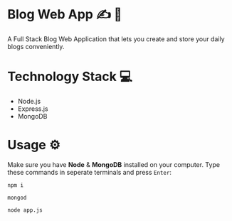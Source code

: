 # Blog Web App ✍️ 📝 
A Full Stack Blog Web Application that lets you create and store your daily blogs conveniently.

# Technology Stack 💻
- Node.js
- Express.js
- MongoDB

# Usage ⚙️

Make sure you have **Node** & **MongoDB** installed on your computer. Type these commands in seperate terminals and press ```Enter```:
```
npm i
```
```
mongod
```
```
node app.js
```
